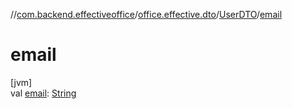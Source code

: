 //[com.backend.effectiveoffice](IdeaProjects/labs-office-elevator/effectiveOfficeBackend/documentation/gfm/index.md)/[office.effective.dto](IdeaProjects/labs-office-elevator/effectiveOfficeBackend/documentation/gfm/com.backend.effectiveoffice/office.effective.dto/index.md)/[UserDTO](IdeaProjects/labs-office-elevator/effectiveOfficeBackend/documentation/gfm/com.backend.effectiveoffice/office.effective.dto/-user-d-t-o/index.md)/[email](IdeaProjects/labs-office-elevator/effectiveOfficeBackend/documentation/gfm/com.backend.effectiveoffice/office.effective.dto/-user-d-t-o/email.md)

# email

[jvm]\
val [email](IdeaProjects/labs-office-elevator/effectiveOfficeBackend/documentation/gfm/com.backend.effectiveoffice/office.effective.dto/-user-d-t-o/email.md): [String](https://kotlinlang.org/api/latest/jvm/stdlib/kotlin/-string/index.html)
